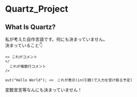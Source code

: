 # Quartz_Project

## What Is Quartz?

私が考えた自作言語です。何にも決まっていません。<br />
決まっていること👇<br />
```
<< これがコメント
</
  これが複数行コメント
/>

out("Hello World"); <<　これが表示(in(引数)で入力を受け取る予定)
```
変数宣言等なんにも決まっていません！
